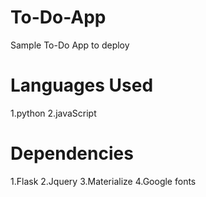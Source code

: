 # To-Do-App
Sample To-Do App to deploy

# Languages Used
1.python
2.javaScript

# Dependencies
1.Flask
2.Jquery
3.Materialize
4.Google fonts
